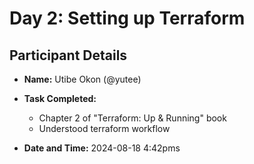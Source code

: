 # Day 2: Setting up Terraform

## Participant Details
- **Name:** Utibe Okon (@yutee)
- **Task Completed:** 
    - Chapter 2 of "Terraform: Up & Running" book
    - Understood terraform workflow

- **Date and Time:** 2024-08-18 4:42pms